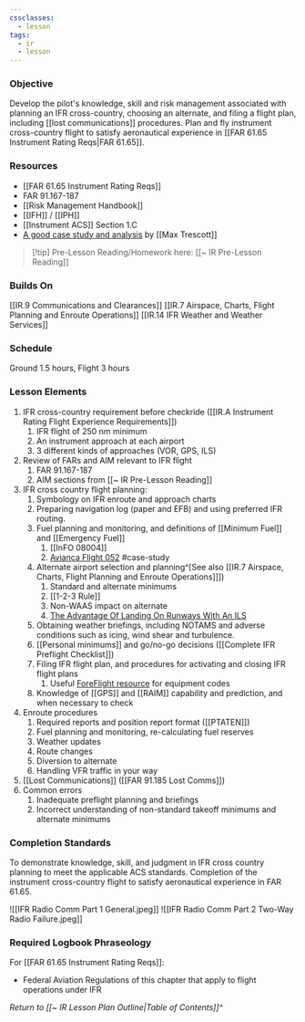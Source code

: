 ```yaml
---
cssclasses:
  - lesson
tags:
  - ir
  - lesson
---
```

### Objective
Develop the pilot's knowledge, skill and risk management associated with planning an IFR cross-country, choosing an alternate, and filing a flight plan, including [[lost communications]] procedures. Plan and fly instrument cross-country flight to satisfy aeronautical experience in [[FAR 61.65 Instrument Rating Reqs|FAR 61.65]].

### Resources
- [[FAR 61.65 Instrument Rating Reqs]]
- FAR 91.167-187
- [[Risk Management Handbook]]
- [[IFH]] / [[IPH]] 
- [[Instrument ACS]] Section 1.C
- [A good case study and analysis](https://aviationnewstalk.libsyn.com/342-n990pt-cirrus-sr22-fatal-accident-at-kbhb-bar-harbor-maine) by [[Max Trescott]]

> [!tip] Pre-Lesson Reading/Homework here: [[~ IR Pre-Lesson Reading]]

### Builds On
[[IR.9 Communications and Clearances]]
[[IR.7 Airspace, Charts, Flight Planning and Enroute Operations]]
[[IR.14 IFR Weather and Weather Services]]

### Schedule
Ground 1.5 hours, Flight 3 hours 

### Lesson Elements
1. IFR cross-country requirement before checkride ([[IR.A Instrument Rating Flight Experience Requirements]])
	1. IFR flight of 250 nm minimum 
	2. An instrument approach at each airport 
	3. 3 different kinds of approaches (VOR, GPS, ILS)
2. Review of FARs and AIM relevant to IFR flight
	1. FAR 91.167-187
	2. AIM sections from [[~ IR Pre-Lesson Reading]]
3. IFR cross country flight planning: 
	1. Symbology on IFR enroute and approach charts 
	2. Preparing navigation log (paper and EFB) and using preferred IFR routing. 
	3. Fuel planning and monitoring, and definitions of [[Minimum Fuel]] and [[Emergency Fuel]] 
		1. [[InFO 08004]]
		2. [Avianca Flight 052](https://en.wikipedia.org/wiki/Avianca_Flight_052) #case-study
	4. Alternate airport selection and planning^[See also [[IR.7 Airspace, Charts, Flight Planning and Enroute Operations]]])
		1. Standard and alternate minimums
		2. [[1-2-3 Rule]]
		3. Non-WAAS impact on alternate
		4. [The Advantage Of Landing On Runways With An ILS](https://www.boldmethod.com/shorts/shorts.ifr.0103/)
	6. Obtaining weather briefings, including NOTAMS and adverse conditions such as icing, wind shear and turbulence. 
	7. [[Personal minimums]] and go/no-go decisions ([[Complete IFR Preflight Checklist]])
	8. Filing IFR flight plan, and procedures for activating and closing IFR flight plans
		1. Useful [ForeFlight resource](https://support.foreflight.com/hc/en-us/articles/360049193173-ICAO-Equipment-and-PBN-Guide) for equipment codes
	9. Knowledge of [[GPS]] and [[RAIM]] capability and prediction, and when necessary to check
4. Enroute procedures
	1. Required reports and position report format ([[PTATEN]])
	2. Fuel planning and monitoring, re-calculating fuel reserves 
	3. Weather updates 
	4. Route changes 
	5. Diversion to alternate 
	6. Handling VFR traffic in your way
5. [[Lost Communications]] ([[FAR 91.185 Lost Comms]])
6. Common errors 
	1. Inadequate preflight planning and briefings 
	2. Incorrect understanding of non-standard takeoff minimums and alternate minimums

### Completion Standards
To demonstrate knowledge, skill, and judgment in IFR cross country planning to meet the applicable ACS standards. Completion of the instrument cross-country flight to satisfy aeronautical experience in FAR 61.65.

![[IFR Radio Comm Part 1 General.jpeg]]
![[IFR Radio Comm Part 2 Two-Way Radio Failure.jpeg]]

### Required Logbook Phraseology
For [[FAR 61.65 Instrument Rating Reqs]]:
- Federal Aviation Regulations of this chapter that apply to flight operations under IFR

*Return to [[~ IR Lesson Plan Outline|Table of Contents]]^*